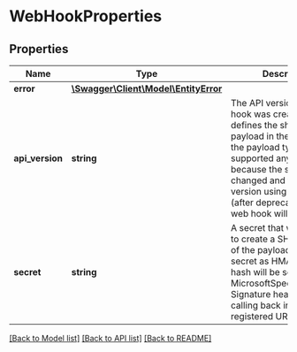 # WebHookProperties

## Properties
Name | Type | Description | Notes
------------ | ------------- | ------------- | -------------
**error** | [**\Swagger\Client\Model\EntityError**](EntityError.md) |  | [optional] 
**api_version** | **string** | The API version the web hook was created in. This defines the shape of the payload in the callbacks.  If the payload type is not supported anymore, because the shape changed and the API version using it is removed (after deprecation),  the web hook will be disabled. | [optional] 
**secret** | **string** | A secret that will be used to create a SHA256 hash of the payload with the secret as HMAC key.  This hash will be set as X-MicrosoftSpeechServices-Signature header when calling back into the registered URL. | [optional] 

[[Back to Model list]](../README.md#documentation-for-models) [[Back to API list]](../README.md#documentation-for-api-endpoints) [[Back to README]](../README.md)


